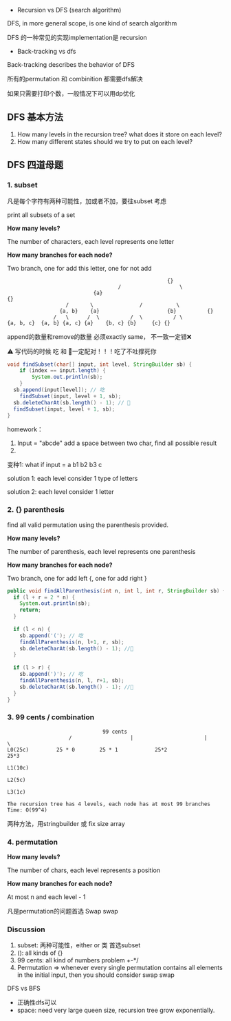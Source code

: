 - Recursion vs DFS (search algorithm)

DFS, in more general scope, is one kind of search algorithm

DFS 的一种常见的实现implementation是 recursion



- Back-tracking vs dfs

Back-tracking describes the behavior of DFS



所有的permutation 和 combinition 都需要dfs解决

如果只需要打印个数，一般情况下可以用dp优化



## DFS 基本方法

1. How many levels in the recursion tree? what does it store on each level?
2. How many different states should we try to put on each level?

## DFS 四道母题

### 1. subset

凡是每个字符有两种可能性，加或者不加，要往subset 考虑

print all subsets of a set

**How many levels?**

The number of characters, each level represents one letter

**How many branches for each node?**

Two branch, one for add this letter, one for not add

```
													{}
									/                   \ 
							{a}											 {}
				   /       \               /           \
				 {a, b}    {a}						{b}          {}
			   /   \      /  \          /  \          / \
{a, b, c}  {a, b} {a, c} {a}    {b, c} {b}     {c} {}
```

append的数量和remove的数量 必须exactly same， 不一致一定错❌

⚠️ 写代码的时候 吃 和 🤮一定配对！！！吃了不吐撑死你

```java
void findSubset(char[] input, int level, StringBuilder sb) {
	if (index == input.length) {
		System.out.println(sb);
	}
  sb.append(input[level]); // 吃
	findSubset(input, level + 1, sb); 
  sb.deleteCharAt(sb.length() - 1); // 🤮 
  findSubset(input, level + 1, sb);	
}
```

homework：

1. Input = "abcde" add a space between two char, find all possible result
2. 



变种1: what if input = a b1 b2 b3 c

solution 1: each level consider 1 type of letters

solution 2: each level consider 1 letter



### 2. {} parenthesis

find all valid permutation using the parenthesis provided.

**How many levels?**

The number of parenthesis, each level represents one parenthesis

**How many branches for each node?**

Two branch, one for add left {, one for add right }



```java
public void findAllParenthesis(int n, int l, int r, StringBuilder sb) {
  if (l + r = 2 * n) {
    System.out.println(sb);
    return;
  }
  
  if (l < n) {
    sb.append('('); // 吃
    findAllParenthesis(n, l+1, r, sb);
    sb.deleteCharAt(sb.length() - 1); //🤮
  }
  
  if (l > r) {
    sb.append(')'); // 吃
    findAllParenthesis(n, l, r+1, sb);
    sb.deleteCharAt(sb.length() - 1); //🤮
  }
}
```



### 3. 99 cents / combination

```
                               99 cents
			        /			        | 						| 					\
L0(25c)  		25 * 0        25 * 1			25*2						 25*3

L1(10c)       

L2(5c)

L3(1c)

The recursion tree has 4 levels, each node has at most 99 branches
Time: O(99^4)
```



两种方法，用stringbuilder 或 fix size array



### 4. permutation

**How many levels?**

The number of chars, each level represents a position

**How many branches for each node?**

At most n and each level - 1



凡是permutation的问题首选 Swap swap



### Discussion

1. subset: 两种可能性，either or 类 首选subset
2. (): all kinds of {}
3. 99 cents: all kind of numbers problem +-*/
4. Permutation => whenever every single permutation contains all elements in the initial input, then you should consider swap swap





DFS vs BFS

- 正确性dfs可以
- space: need very large queen size, recursion tree grow exponentially.